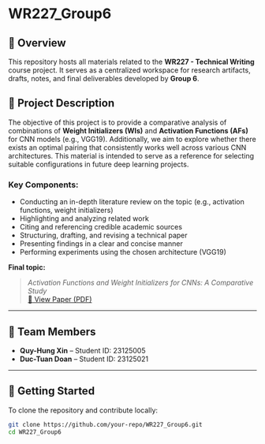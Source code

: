 # WR227_Group6

## 📄 Overview

This repository hosts all materials related to the **WR227 - Technical Writing** course project. It serves as a centralized workspace for research artifacts, drafts, notes, and final deliverables developed by **Group 6**.

## 📘 Project Description

The objective of this project is to provide a comparative analysis of combinations of **Weight Initializers (WIs)** and **Activation Functions (AFs)** for CNN models (e.g., VGG19). Additionally, we aim to explore whether there exists an optimal pairing that consistently works well across various CNN architectures. This material is intended to serve as a reference for selecting suitable configurations in future deep learning projects.

### Key Components:
- Conducting an in-depth literature review on the topic (e.g., activation functions, weight initializers)
- Highlighting and analyzing related work
- Citing and referencing credible academic sources
- Structuring, drafting, and revising a technical paper
- Presenting findings in a clear and concise manner
- Performing experiments using the chosen architecture (VGG19)

**Final topic:**  
> *Activation Functions and Weight Initializers for CNNs: A Comparative Study*  
> [📄 View Paper (PDF)](Final_paper.pdf)

---

## 👥 Team Members

- **Quy-Hung Xin** – Student ID: 23125005  
- **Duc-Tuan Doan** – Student ID: 23125021

---

## 🚀 Getting Started

To clone the repository and contribute locally:

```bash
git clone https://github.com/your-repo/WR227_Group6.git
cd WR227_Group6
